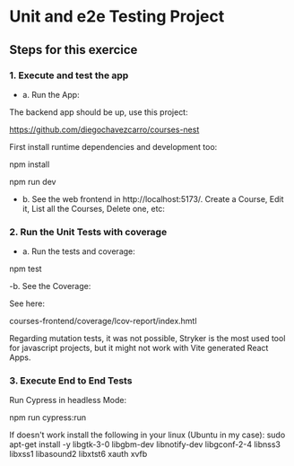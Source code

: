 # Unit and e2e Testing Project


## Steps for this exercice

### 1. Execute and test the app

- a. Run the App:

The backend app should be up, use this project:

https://github.com/diegochavezcarro/courses-nest

First install runtime dependencies and development too:

npm install

npm run dev


- b. See the web frontend in http://localhost:5173/. Create a Course, Edit it, List all the Courses, Delete one, etc:


### 2. Run the Unit Tests with coverage

- a. Run the tests and coverage:

npm test

-b. See the Coverage:

See here:

courses-frontend/coverage/lcov-report/index.hmtl

Regarding mutation tests, it was not possible, Stryker is the most used tool for javascript projects, but it might not work with Vite generated React Apps.

### 3. Execute End to End Tests

Run Cypress in headless Mode:

npm run cypress:run

If doesn't work install the following in your linux (Ubuntu in my case):
sudo apt-get install -y libgtk-3-0 libgbm-dev libnotify-dev libgconf-2-4 libnss3 libxss1 libasound2 libxtst6 xauth xvfb


